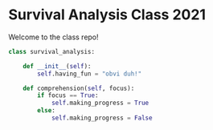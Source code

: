 # Survival Analysis Class 2021

Welcome to the class repo!

```python
class survival_analysis:

    def __init__(self):
        self.having_fun = "obvi duh!"

    def comprehension(self, focus):
        if focus == True:
            self.making_progress = True
        else:
            self.making_progress = False
```
